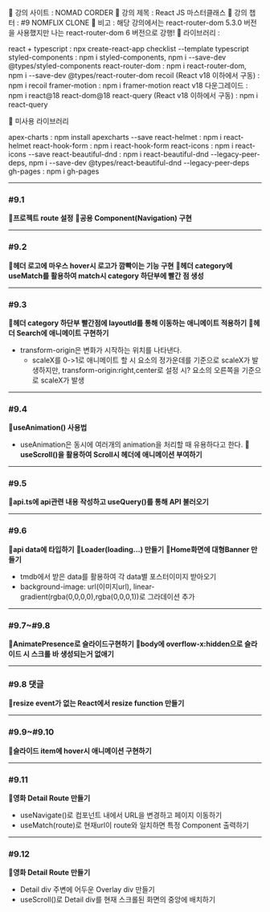 📍 강의 사이트 : NOMAD CORDER
📍 강의 제목 : React JS 마스터클래스
📍 강의 챕터 : #9 NOMFLIX CLONE
📍 비고 : 해당 강의에서는 react-router-dom 5.3.0 버전을 사용했지만 나는 react-router-dom 6 버전으로 강행!
📍 라이브러리 :

react + typescript : npx create-react-app checklist --template typescript
styled-components : npm i styled-components, npm i --save-dev @types/styled-components
react-router-dom : npm i react-router-dom, npm i --save-dev @types/react-router-dom
recoil (React v18 이하에서 구동) : npm i recoil 
framer-motion : npm i framer-motion
react v18 다운그레이드 : npm i react@18 react-dom@18
react-query (React v18 이하에서 구동) : npm i react-query 

🚫 미사용 라이브러리

apex-charts : npm install apexcharts --save
react-helmet : npm i react-helmet
react-hook-form : npm i react-hook-form
react-icons : npm i react-icons --save
react-beautiful-dnd : npm i react-beautiful-dnd --legacy-peer-deps, npm i --save-dev @types/react-beautiful-dnd --legacy-peer-deps
gh-pages : npm i gh-pages

---

### #9.1

**📗프로젝트 route 설정**
**📗공용 Component(Navigation) 구현**

---

### #9.2
**📗헤더 로고에 마우스 hover시 로고가 깜빡이는 기능 구현**
**📗헤더 category에 useMatch를 활용하여 match시 category 하단부에 빨간 점 생성**

---

### #9.3
**📗헤더 category 하단부 빨간점에 layoutId를 통해 이동하는 애니메이트 적용하기**
**📗헤더 Search에 애니메이트 구현하기**
- transform-origin은 변화가 시작하는 위치를 나타낸다. 
  - scaleX를 0->1로 애니메이트 할 시 요소의 정가운데를 기준으로 scaleX가 발생하지만, transform-origin:right,center로 설정 시? 요소의 오른쪽을 기준으로 scaleX가 발생

---

### #9.4
**📗useAnimation() 사용법**
- useAnimation은 동시에 여러개의 animation을 처리할 때 유용하다고 한다.
**📗useScroll()을 활용하여 Scroll시 헤더에 애니메이션 부여하기**

---

### #9.5
**📗api.ts에 api관련 내용 작성하고 useQuery()를 통해 API 불러오기**

---

### #9.6
**📗api data에 타입하기**
**📗Loader(loading...) 만들기**
**📗Home화면에 대형Banner 만들기**
- tmdb에서 받은 data를 활용하여 각 data별 포스터이미지 받아오기
- background-image: url(이미지url), linear-gradient(rgba(0,0,0,0),rgba(0,0,0,1))로 그라데이션 추가

---

### #9.7~#9.8
**📗AnimatePresence로 슬라이드구현하기**
**📗body에 overflow-x:hidden으로 슬라이드 시 스크롤 바 생성되는거 없애기**

---

### #9.8 댓글
**📗resize event가 없는 React에서 resize function 만들기**

---

### #9.9~#9.10
**📗슬라이드 item에 hover시 애니메이션 구현하기**

---

### #9.11
**📗영화 Detail Route 만들기**
- useNavigate()로 컴포넌트 내에서 URL을 변경하고 페이지 이동하기
- useMatch(route)로 현재url이 route와 일치하면 특정 Component 출력하기

---

### #9.12
**📗영화 Detail Route 만들기**
- Detail div 주변에 어두운 Overlay div 만들기
- useScroll()로 Detail div를 현재 스크롤된 화면의 중앙에 배치하기